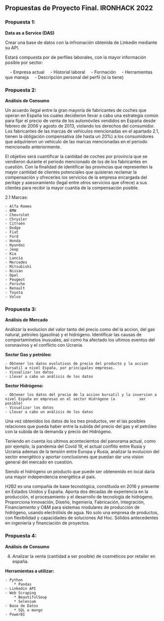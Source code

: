 ## Propuestas de Proyecto Final. IRONHACK 2022


### Propuesta 1:

**Data as a Service (DAS)**

Crear una base de datos con la infromación obtenida de Linkedin mediante su API.

Estará compuesta por de perfiles laborales, con la mayor información posible por sector:

    - Empresa actual
    - Historial laboral
    - Formación
    - Herramientas que maneja
    - Descripción personal del perfil (si la tiene)
    
        
### Propuesta 2:

**Análisis de Consumo**

Un acuerdo ilegal entre la gran mayoría de fabricantes de coches que operan en España los cuales decidieron llevar a cabo una estrategia común para fijar el precio de venta de los automóviles vendidos en España desde febrero de 2006 y agosto de 2013, violando los derechos del consumidor. Los fabricantes de las marcas de vehículos mencionadas en el apartado 2.1, tienen la obligación compensativa (de hasta un 20%) a los consumidores que adquirieron un vehículo de las marcas mencionadas en el periodo mencionado anteriormente.



El objetivo será cuantificar la cantidad de coches por provincia que se vendieron durante el periodo mencionado de los de los fabricantes en cuestión. Con la finalidad de identificar las provincias que representen la mayor cantidad de clientes potenciales que quisieran reclamar la compensación y ofrecerles los servicios de la empresa encargada del peritaje y asesoramiento (legal entre otros servicios que ofrece) a sus clientes para recibir la mayor cuantía de la compensación posible. 


2.1 Marcas:

    - Alfa Romeo
    - BMW
    - Chevrolet
    - Chrysler
    - Citroën
    - Dodge
    - Fiat
    - Ford
    - Honda
    - Hyundai
    - Jeep
    - Kia
    - Lancia
    - Mercedes
    - Mitsubishi
    - Nissan
    - Opel
    - Peugeot
    - Porsche
    - Renault
    - Toyota
    - Volvo



### Propuesta 3:

**Análisis de Mercado**

Análizar la evolucion del valor tanto del precio como del la accion, del gas natural, petroleo (gasolina) y el hidrógeno. Identificar las causas de comportaminetos inusuales, así como ha afectado los ultimos eventos del coronaviros y el conflicto con Ucrania.

**Sector Gas y petróleo:**

    - Obtener los datos evolutivos de precio del producto y la accion bursatil a nivel España, por principales empresas. 
    - Visualizar los datos 
    - Llevar a cabo un análisis de los datos


**Sector Hidrógeno:**

    - Obtener los datos del precio de la accion bursatil y la inversion a nivel España en empresas en el sector Hidrógeno (a           ser posible) 
    - Visualizar los datos
    - Llevar a cabo un análisis de los datos

Una vez obtenidos los datos de los tres productos, ver el las posibles relaciones que pueda haber entre la subida del precio del gas y el petróleo con la subida de la demanda y precio del Hidrógeno. 


Teniendo en cuenta los ultimos aconteciemtos del panorama actual, como por ejemplo, la pandemia del Covid 19, el actual conflito entre Rusia y Ucrania ademas de la tensión entre Europa y Rusia, analizar la evolucion del sector energético y aportar conclusiones que puedan dar una vision general del mercado en cuestión.

Siendo el hidrógeno un producto que puede ser obtenenido en local daría una mayor independencia energética al país.

H2B2 es una compañía de base tecnológica, constituida en 2016 y presente en Estados Unidos y España. Aporta dos décadas de experiencia en la producción, el procesamiento y el desarrollo de tecnología de hidrógeno. Proporciona Innovación, Diseño, Ingeniería, Fabricación, Integración, Financiamiento y O&M para sistemas modulares de producción de hidrógeno, usando electrólisis de agua. No solo una empresa de productos, con flexibilidad y capacidades de soluciones Ad Hoc. Sólidos antecedentes en ingeniería y financiación de proyectos. 


### Propuesta 4:

**Análisis de Consumo**

4. Analizar la venta (cantidad a ser posible) de cosméticos por retailer en españa.


**Herramientas a utilizar:**

    - Python
        * Pandas
    - Linkedin API
    - Web Scraping
        * BeautifulSoup
        * Selenium
    - Base de Datos
        * SQL o mongo
    - PowerBI

